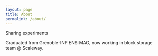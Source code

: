 ```yaml
---
layout: page
title: About
permalink: /about/
---
```


Sharing experiments

Graduated from Grenoble-INP ENSIMAG, now working in block storage team @ Scaleway.
